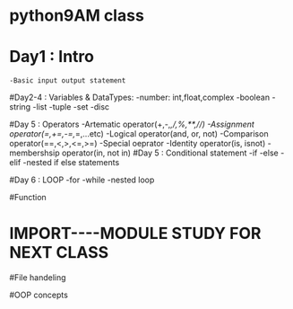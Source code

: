 # python9AM class

# Day1 : Intro
    -Basic input output statement
#Day2-4 : Variables & DataTypes:
    -number: int,float,complex
    -boolean
    -string
    -list
    -tuple
    -set
    -disc

#Day 5 : Operators
    -Artematic operator(+,-,*,/,%,**,//)
    -Assignment operator(=,+=,-=,*=,...etc)
    -Logical operator(and, or, not)
    -Comparison operator(==,<,>,<=,>=)
    -Special oeprator
        -Identity operator(is, isnot)
        -membershsip operator(in, not in)
#Day 5 : Conditional statement
    -if
    -else
    -elif
    -nested if else statements

#Day 6 : LOOP
    -for
    -while
    -nested loop

#Function 

# IMPORT----MODULE STUDY FOR NEXT CLASS
 
#File handeling


#OOP concepts